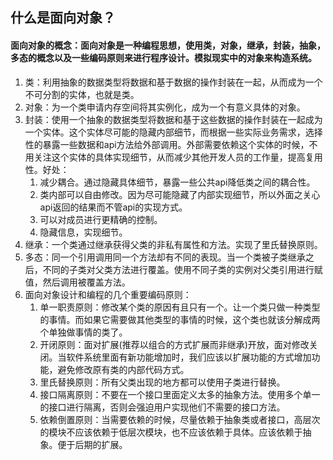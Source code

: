 ## 什么是面向对象？

#### 面向对象的概念：面向对象是一种编程思想，使用类，对象，继承，封装，抽象，多态的概念以及一些编码原则来进行程序设计。模拟现实中的对象来构造系统。

1. 类：利用抽象的数据类型将数据和基于数据的操作封装在一起，从而成为一个不可分割的实体，也就是类。
2. 对象：为一个类申请内存空间将其实例化，成为一个有意义具体的对象。
3. 封装：使用一个抽象的数据类型将数据和基于这些数据的操作封装在一起成为一个实体。这个实体尽可能的隐藏内部细节，而根据一些实际业务需求，选择性的暴露一些数据和api方法给外部调用。外部需要依赖这个实体的时候，不用关注这个实体的具体实现细节，从而减少其他开发人员的工作量，提高复用性。好处：
    1. 减少耦合。通过隐藏具体细节，暴露一些公共api降低类之间的耦合性。
    2. 类内部可以自由修改。因为尽可能隐藏了内部实现细节，所以外面之关心api返回的结果而不管api的实现方式。
    3. 可以对成员进行更精确的控制。
    4. 隐藏信息，实现细节。
4. 继承：一个类通过继承获得父类的非私有属性和方法。实现了里氏替换原则。
5. 多态：同一个引用调用同一个方法却有不同的表现。当一个类被子类继承之后，不同的子类对父类方法进行覆盖。使用不同子类的实例对父类引用进行赋值，然后调用被覆盖方法。
1. 面向对象设计和编程的几个重要编码原则：
    1. 单一职责原则：修改某个类的原因有且只有一个。让一个类只做一种类型的事情。而如果它需要做其他类型的事情的时候，这个类也就该分解成两个单独做事情的类了。
    2. 开闭原则：面对扩展(推荐以组合的方式扩展而非继承)开放，面对修改关闭。当软件系统里面有新功能增加时，我们应该以扩展功能的方式增加功能，避免修改原有类的内部代码方式。
    3. 里氏替换原则：所有父类出现的地方都可以使用子类进行替换。
    4. 接口隔离原则：不要在一个接口里面定义太多的抽象方法。使用多个单一的接口进行隔离，否则会强迫用户实现他们不需要的接口方法。
    5. 依赖倒置原则：当需要依赖的时候，尽量依赖于抽象类或者接口，高层次的模块不应该依赖于低层次模块，也不应该依赖于具体。应该依赖于抽象。便于后期的扩展。
